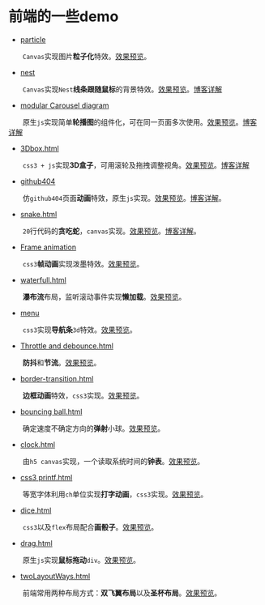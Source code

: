 # 前端的一些demo


- [particle](https://github.com/kongchenglc/Demo/tree/master/particle)

&emsp;&emsp;`Canvas`实现图片**粒子化**特效。[效果预览](https://kongchenglc.github.io/Demo/particle/index.html)。


- [nest](https://github.com/kongchenglc/Demo/tree/master/nest)

&emsp;&emsp;`Canvas`实现`Nest`**线条跟随鼠标**的背景特效。[效果预览](https://kongchenglc.github.io/Demo/nest/myNest.html)。[博客详解](https://kongchenglc.github.io/blog/canvas20171217/)


- [modular Carousel diagram](https://github.com/kongchenglc/Demo/tree/master/modular%20Carousel%20diagram)

&emsp;&emsp;原生`js`实现简单**轮播图**的组件化，可在同一页面多次使用。[效果预览](https://kongchenglc.github.io/Demo/modular%20Carousel%20diagram/index.html)。[博客详解](https://kongchenglc.github.io/blog/%E8%BD%AE%E6%92%AD%E5%9B%BE20170801/)  


- [3Dbox.html](https://github.com/kongchenglc/Demo/blob/master/3Dbox.html)

&emsp;&emsp;`css3 + js`实现**3D盒子**，可用滚轮及拖拽调整视角。[效果预览](https://kongchenglc.github.io/Demo/3Dbox.html)。[博客详解](https://kongchenglc.github.io/blog/3Dbox20170827/)    


- [github404](https://github.com/kongchenglc/Demo/tree/master/github404)

&emsp;&emsp;仿`github404`页面**动画**特效，原生`js`实现。[效果预览](https://kongchenglc.github.io/Demo/github404/github404.html)。[博客详解](https://kongchenglc.github.io/blog/github40420170720/)。  


- [snake.html](https://github.com/kongchenglc/Demo/blob/master/snake.html)

&emsp;&emsp;`20`行代码的**贪吃蛇**，`canvas`实现。[效果预览](https://kongchenglc.github.io/Demo/snake.html)。[博客详解](https://kongchenglc.github.io/blog/%E8%B4%AA%E5%90%83%E8%9B%8720170613/)。


- [Frame animation](https://github.com/kongchenglc/Demo/blob/master/Frame%20animation/pomo.html)

&emsp;&emsp;`css3`**帧动画**实现泼墨特效。[效果预览](https://kongchenglc.github.io/Demo/Frame%20animation/pomo.html)。


- [waterfull.html](https://github.com/kongchenglc/Demo/blob/master/waterfull.html)

&emsp;&emsp;**瀑布流**布局，监听滚动事件实现**懒加载**。[效果预览](https://kongchenglc.github.io/Demo/waterfull.html)。


- [menu](https://github.com/kongchenglc/Demo/tree/master/menu)

&emsp;&emsp;`css3`实现**导航条**`3d`特效。[效果预览](https://kongchenglc.github.io/Demo/menu/css3-menu.html)。  


- [Throttle and debounce.html](https://github.com/kongchenglc/Demo/blob/master/Throttle%20and%20debounce.html)

&emsp;&emsp;**防抖**和**节流**。[效果预览](https://kongchenglc.github.io/Demo/Throttle%20and%20debounce.html)。


- [border-transition.html](https://github.com/kongchenglc/Demo/blob/master/border-transition.html)

&emsp;&emsp;**边框动画**特效，`css3`实现。[效果预览](https://kongchenglc.github.io/Demo/border-transition.html)。


- [bouncing ball.html](https://github.com/kongchenglc/Demo/blob/master/bouncing%20ball.html)

&emsp;&emsp;确定速度不确定方向的**弹射**小球。[效果预览](https://kongchenglc.github.io/Demo/bouncing%20ball.html)。


- [clock.html](https://github.com/kongchenglc/Demo/blob/master/clock.html)

&emsp;&emsp;由`h5 canvas`实现，一个读取系统时间的**钟表**。[效果预览](https://kongchenglc.github.io/Demo/clock.html)。


- [css3 printf.html](https://github.com/kongchenglc/Demo/blob/master/css3%20printf.html)

&emsp;&emsp;等宽字体利用`ch`单位实现**打字动画**，`css3`实现。[效果预览](https://kongchenglc.github.io/Demo/css3%20printf.html)。


- [dice.html](https://github.com/kongchenglc/Demo/blob/master/dice.html)

&emsp;&emsp;`css3`以及`flex`布局配合**画骰子**。[效果预览](https://kongchenglc.github.io/Demo/dice.html)。


- [drag.html](https://github.com/kongchenglc/Demo/blob/master/drag.html)

&emsp;&emsp;原生`js`实现**鼠标拖动**`div`。[效果预览](https://kongchenglc.github.io/Demo/drag.html)。


- [twoLayoutWays.html](https://github.com/kongchenglc/Demo/blob/master/twoLayoutWays.html)

&emsp;&emsp;前端常用两种布局方式：**双飞翼布局**以及**圣杯布局**。[效果预览](https://kongchenglc.github.io/Demo/twoLayoutWays.html)。

